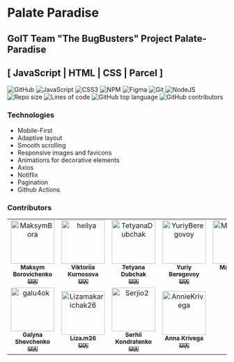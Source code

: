 # Palate Paradise

## GoIT Team "The BugBusters" Project Palate-Paradise

## [ JavaScript | HTML | CSS | Parcel ]

![GitHub](https://img.shields.io/badge/github-%23121011.svg?style=for-the-badge&logo=github&logoColor=white)
![JavaScript](https://img.shields.io/badge/javascript-%23323330.svg?style=for-the-badge&logo=javascript&logoColor=%23F7DF1E)
![CSS3](https://img.shields.io/badge/css3-%231572B6.svg?style=for-the-badge&logo=css3&logoColor=white)
![NPM](https://img.shields.io/badge/NPM-%23000000.svg?style=for-the-badge&logo=npm&logoColor=white)
![Figma](https://img.shields.io/badge/figma-%23F24E1E.svg?style=for-the-badge&logo=figma&logoColor=white)
![Git](https://img.shields.io/badge/git-%23F05033.svg?style=for-the-badge&logo=git&logoColor=white)
![NodeJS](https://img.shields.io/badge/node.js-6DA55F?style=for-the-badge&logo=node.js&logoColor=white)
![Repo size](https://img.shields.io/github/repo-size/MaksymBora/Palate-Paradise?style=flat-square)
![Lines of code](https://img.shields.io/tokei/lines/github/MaksymBora/Palate-Paradise?style=flat-square&color=orange)
![GitHub top language](https://img.shields.io/github/languages/top/MaksymBora/Palate-Paradise?style=flat-square)
![GitHub contributors](https://img.shields.io/github/contributors/MaksymBora/Palate-Paradise?style=flat-square)

### Technologies

- Mobile-First
- Adaptive layout
- Smooth scrolling
- Responsive images and favicons
- Animations for decorative elements
- Axios
- Notiflix
- Pagination
- Github Actions

### Contributors

<table>
<tr>
    <td align="center">
        <a href="https://github.com/MaksymBora">
            <img src="https://avatars.githubusercontent.com/u/123206568?v=4" width="100;" alt="MaksymBora"/>
            <br />
            <sub><b>Maksym Borovichenko</b></sub>
            <br />
            <sub><b>🇺🇦</b></sub>
        </a>
    </td>
    <td align="center">
        <a href="https://github.com/heilya">
            <img src="https://avatars.githubusercontent.com/u/123752915?v=4" width="100;" alt="heilya"/>
            <br />
            <sub><b>Viktoriia Kurnosova</b></sub>
            <br />
            <sub><b>🇺🇦</b></sub>
        </a>
    </td>
    <td align="center">
        <a href="https://github.com/TetyanaDubchak">
            <img src="https://avatars.githubusercontent.com/u/123674629?v=4" width="100;" alt="TetyanaDubchak"/>
            <br />
            <sub><b>Tetyana Dubchak</b></sub>
            <br />
            <sub><b>🇺🇦</b></sub>
        </a>
    </td>
    <td align="center">
        <a href="https://github.com/YuriyBeregovoy">
            <img src="https://avatars.githubusercontent.com/u/124146107?v=4" width="100;" alt="YuriyBeregovoy"/>
            <br />
            <sub><b>Yuriy Beregovoy</b></sub>
            <br />
            <sub><b>🇺🇦</b></sub>
        </a>
    </td>
    <td align="center">
        <a href="https://github.com/MateichukNina">
            <img src="https://avatars.githubusercontent.com/u/124276133?v=4" width="100;" alt="MateichukNina"/>
            <br />
            <sub><b>Mateichuk Nina</b></sub>
            <br />
            <sub><b>🇺🇦</b></sub>
        </a>
    </td>
    <td align="center">
        <a href="https://github.com/StanislavBobrivskyi">
            <img src="https://avatars.githubusercontent.com/u/121600218?v=4" width="100;" alt="StanislavBobrivskyi"/>
            <br />
            <sub><b>Stanislav Bobrivskyi</b></sub>
            <br />
            <sub><b>🇺🇦</b></sub>
        </a>
    </td>
    <td align="center">
        <a href="https://github.com/penadine">
            <img src="https://avatars.githubusercontent.com/u/105946746?v=4" width="100;" alt="penadine"/>
            <br />
            <sub><b>Надія Риченко</b></sub>
            <br />
            <sub><b>🇺🇦</b></sub>
        </a>
    </td>
    
</tr>
<tr>
<td align="center">
        <a href="https://github.com/galu4ok">
            <img src="https://avatars.githubusercontent.com/u/92317052?v=4" width="100;" alt="galu4ok"/>
            <br />
            <sub><b>Galyna Shevchenko</b></sub>
            <br />
            <sub><b>🇺🇦</b></sub>
        </a>
    </td>
    <td align="center">
        <a href="https://github.com/Lizamakarichak26">
            <img src="https://avatars.githubusercontent.com/u/119078134?v=4" width="100;" alt="Lizamakarichak26"/>
            <br />
            <sub><b>Liza.m26</b></sub>
            <br />
            <sub><b>🇺🇦</b></sub>
        </a>
    </td>
     <td align="center">
        <a href="https://github.com/Serjio2">
            <img src="https://avatars.githubusercontent.com/u/130094175?v=4" width="100;" alt="Serjio2"/>
            <br />
            <sub><b>Serhii Kondratenko</b></sub>
            <br />
            <sub><b>🇺🇦</b></sub>
        </a>
    </td>
    <td align="center">
        <a href="https://github.com/AnnieKrivega">
            <img src="https://avatars.githubusercontent.com/u/121309759?v=4" width="100;" alt="AnnieKrivega"/>
            <br />
            <sub><b>Anna Krivega</b></sub>
            <br />
            <sub><b>🇺🇦</b></sub>
        </a>
    </td>
    </tr>
</table>
